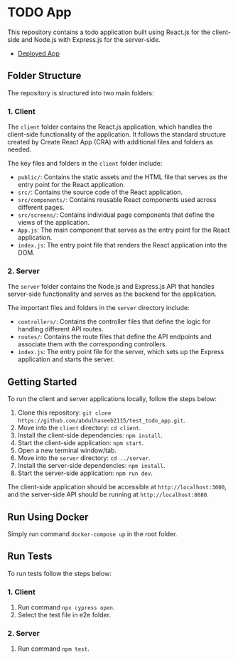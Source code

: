 # TODO App

This repository contains a todo application built using React.js for the client-side and Node.js with Express.js for the server-side.
- [Deployed App](https://abh-todo.netlify.app/)

## Folder Structure
The repository is structured into two main folders:

### 1. Client
The `client` folder contains the React.js application, which handles the client-side functionality of the application. It follows the standard structure created by Create React App (CRA) with additional files and folders as needed. 

The key files and folders in the `client` folder include:
- `public/`: Contains the static assets and the HTML file that serves as the entry point for the React application.
- `src/`: Contains the source code of the React application.
- `src/components/`: Contains reusable React components used across different pages.
- `src/screens/`: Contains individual page components that define the views of the application.
- `App.js`: The main component that serves as the entry point for the React application.
- `index.js`: The entry point file that renders the React application into the DOM.

### 2. Server
The `server` folder contains the Node.js and Express.js API that handles server-side functionality and serves as the backend for the application.

The important files and folders in the `server` directory include:
- `controllers/`: Contains the controller files that define the logic for handling different API routes.
- `routes/`: Contains the route files that define the API endpoints and associate them with the corresponding controllers.
- `index.js`: The entry point file for the server, which sets up the Express application and starts the server.

## Getting Started
To run the client and server applications locally, follow the steps below:

1. Clone this repository: `git clone https://github.com/abdulhaseeb2115/test_todo_app.git`.
2. Move into the `client` directory: `cd client`.
3. Install the client-side dependencies: `npm install`.
4. Start the client-side application: `npm start`.
5. Open a new terminal window/tab.
6. Move into the `server` directory: `cd ../server`.
7. Install the server-side dependencies: `npm install`.
8. Start the server-side application: `npm run dev`.

The client-side application should be accessible at `http://localhost:3000`, and the server-side API should be running at `http://localhost:8080`.

## Run Using Docker
Simply run command `docker-compose up` in the root folder.

## Run Tests
To run tests follow the steps below:

### 1. Client
1. Run command `npx cypress open`.
2. Select the test file in e2e folder.

### 2. Server
1. Run command `npm test`.

